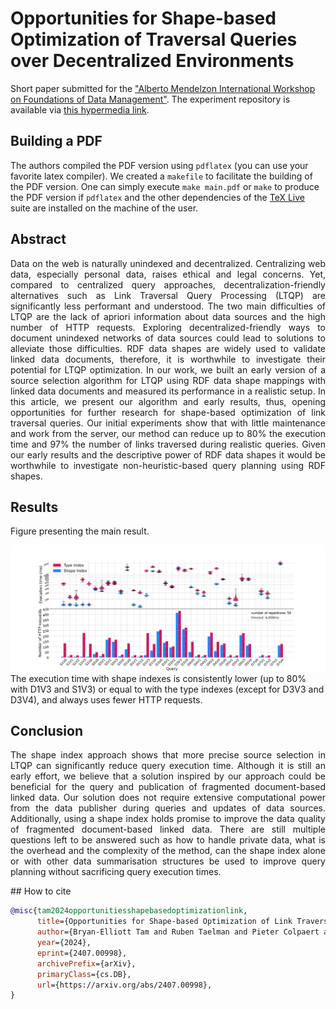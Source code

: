 # Opportunities for Shape-based Optimization of Traversal Queries over Decentralized Environments

Short paper submitted for the ["Alberto Mendelzon International Workshop on Foundations of Data Management"](https://amw2024.github.io/). 
The experiment repository is available via [this hypermedia link](https://github.com/constraintAutomaton/amw_shape_index_results/tree/main).

## Building a PDF
The authors compiled the PDF version using `pdflatex` (you can use your favorite latex compiler).
We created a `makefile` to facilitate the building of the PDF version.
One can simply execute `make main.pdf` or `make` to produce the PDF version if `pdflatex` and the other dependencies of the [TeX Live](https://tug.org/texlive/) suite are installed on the machine of the user.

## Abstract
<p style="text-align: justify"> 
    Data on the web is naturally unindexed and decentralized.
    Centralizing web data, especially personal data, raises ethical and legal concerns.
    Yet, compared to centralized query approaches,
    decentralization-friendly alternatives such as Link Traversal Query Processing (LTQP)
    are significantly less performant and understood.
    The two main difficulties of LTQP are the lack of apriori information about data sources and the high number of HTTP requests.
    Exploring decentralized-friendly ways to document unindexed networks of data sources could lead to solutions to alleviate those difficulties.
    RDF data shapes are widely used to validate linked data documents, therefore, it is worthwhile to investigate their potential for LTQP optimization.
    In our work, we built an early version of a source selection algorithm for LTQP using RDF data shape mappings with linked data documents and measured its performance in a realistic setup.
    In this article, we present our algorithm and early results, thus, opening opportunities for further research for shape-based optimization of link traversal queries.
    Our initial experiments show that with little maintenance and work from the server, our method can reduce up to 80% the execution time and 97% the number of links traversed during realistic queries.
    Given our early results and the descriptive power of RDF data shapes it would be worthwhile to investigate non-heuristic-based query planning
    using RDF shapes. 
</p>

## Results
Figure presenting the main result.

![figure displaying the main results](figure/combined.svg)
  The execution time with shape indexes is consistently lower (up to 80\% with D1V3 and S1V3) or equal to with the type indexes (except for D3V3 and D3V4), and always uses fewer HTTP requests.



## Conclusion 

<p style="text-align: justify"> 
The shape index approach shows that more precise source selection in LTQP can significantly reduce query execution time.
Although it is still an early effort, we believe that a solution inspired by our approach could be beneficial for the query and publication of fragmented document-based linked data.
Our solution does not require extensive computational power from the data publisher during queries and updates of data sources.
Additionally, using a shape index holds promise to improve the data quality of fragmented document-based linked data.
There are still multiple questions left to be answered such as how to handle private data, what is the overhead and the complexity of the method,
can the shape index alone or with other data summarisation structures be used to improve query planning without sacrificing query execution times.


</p>
## How to cite

```bib
@misc{tam2024opportunitiesshapebasedoptimizationlink,
      title={Opportunities for Shape-based Optimization of Link Traversal Queries}, 
      author={Bryan-Elliott Tam and Ruben Taelman and Pieter Colpaert and Ruben Verborgh},
      year={2024},
      eprint={2407.00998},
      archivePrefix={arXiv},
      primaryClass={cs.DB},
      url={https://arxiv.org/abs/2407.00998}, 
}
```
